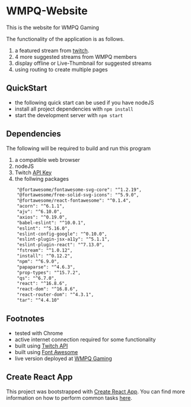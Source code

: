 # WMPQ-Website

This is the website for WMPQ Gaming

The functionality of the application is as follows.
1. a featured stream from [twitch](https://twitch.tv).
2. 4 more suggested streams from WMPQ members
3. display offline or Live-Thumbnail for suggested streams
4. using routing to create multiple pages

## QuickStart

* the following quick start can be used if you have nodeJS
* install all project dependencies with `npm install`
* start the development server with `npm start`

## Dependencies

The following will be required to build and run this program

1. a compatible web browser
2. nodeJS
3. Twitch [API Key](https://dev.twitch.tv)
4. the follwing packages
```xml
    "@fortawesome/fontawesome-svg-core": "^1.2.19",
    "@fortawesome/free-solid-svg-icons": "^5.9.0",
    "@fortawesome/react-fontawesome": "^0.1.4",
    "acorn": "^6.1.1",
    "ajv": "^6.10.0",
    "axios": "^0.19.0",
    "babel-eslint": "^10.0.1",
    "eslint": "^5.16.0",
    "eslint-config-google": "^0.10.0",
    "eslint-plugin-jsx-a11y": "^5.1.1",
    "eslint-plugin-react": "^7.13.0",
    "fstream": "^1.0.12",
    "install": "^0.12.2",
    "npm": "^6.9.0",
    "papaparse": "^4.6.3",
    "prop-types": "^15.7.2",
    "qs": "^6.7.0",
    "react": "^16.8.6",
    "react-dom": "^16.8.6",
    "react-router-dom": "^4.3.1",
    "tar": "^4.4.10"
```

## Footnotes

* tested with Chrome
* active internet connection required for some functionality
* built using [Twitch API](https://dev.twitch.tv)
* built using [Font Awesome](https://fontawesome.com/)
* live version deployed at [WMPQ Gaming](https://wmpq.org)

## Create React App

This project was bootstrapped with [Create React App](https://github.com/facebookincubator/create-react-app).
You can find more information on how to perform common tasks [here](https://github.com/facebookincubator/create-react-app/blob/master/packages/react-scripts/template/README.md).
